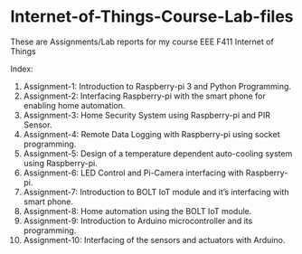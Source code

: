 # Internet-of-Things-Course-Lab-files
These are Assignments/Lab reports for my course EEE F411 Internet of Things 

Index:
1. Assignment-1: Introduction to Raspberry-pi 3 and Python Programming.
2. Assignment-2: Interfacing Raspberry-pi with the smart phone for enabling home automation.
3. Assignment-3: Home Security System using Raspberry-pi and PIR Sensor.
4. Assignment-4: Remote Data Logging with Raspberry-pi using socket programming.
5. Assignment-5: Design of a temperature dependent auto-cooling system using Raspberry-pi.
6. Assignment-6: LED Control and Pi-Camera interfacing with Raspberry-pi.
7. Assignment-7: Introduction to BOLT IoT module and it’s interfacing with smart phone.
8. Assignment-8: Home automation using the BOLT IoT module. 
9. Assignment-9: Introduction to Arduino microcontroller and its programming.
10. Assignment-10: Interfacing of the sensors and actuators with Arduino. 


